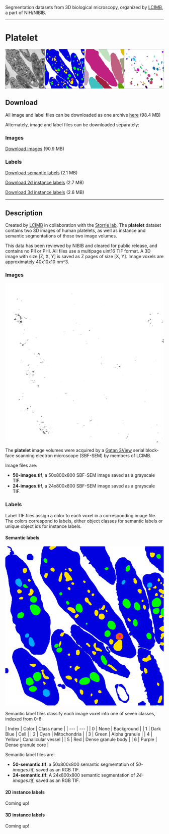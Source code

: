 Segmentation datasets from 3D biological microscopy, organized by [LCIMB](about-lcimb/), a part of NIH/NIBIB.

---

# Platelet

![](media/platelet_banner.png)

## Download

All image and label files can be downloaded as one archive [here](https://www.dropbox.com/s/c0jg8biqq66w32r/platelet-lcimb.zip?dl=1) (98.4 MB)

Alternately, image and label files can be downloaded separately:

### Images

[Download images](https://put.real.link.here) (90.9 MB)

### Labels

[Download semantic labels](https://www.dropbox.com/s/p4iugak20g8uccd/labels-semantic.zip?dl=1) (2.1 MB)

[Download 2d instance labels](https://www.dropbox.com/s/janmagx6iibybtk/labels-instance-2d.zip?dl=1) (2.7 MB)

[Download 3d instance labels](https://www.dropbox.com/s/n3jry3nt4pyn7d7/labels-instance-3d.zip?dl=1) (2.6 MB)

---

## Description

Created by [LCIMB](about-lcimb/) in collaboration with the [Storrie lab](https://physiology.uams.edu/faculty/brian-storrie/). The **platelet** dataset contains two 3D images of human platelets, as well as instance and semantic segmentations of those two image volumes.

This data has been reviewed by NIBIB and cleared for public release, and contains no PII or PHI. All files use a multipage uint16 TIF format. A 3D image with size [Z, X, Y] is saved as Z pages of size [X, Y]. Image voxels are approximately 40x10x10 nm^3. 

### Images

![50-images.tif, Z=0](media/50-images.png)

The **platelet** image volumes were acquired by a [Gatan 3View](https://www.gatan.com/products/sem-imaging-spectroscopy/3view-system) serial block-face scanning electron microscope (SBF-SEM) by members of LCIMB. 

Image files are: 
- **50-images.tif**, a 50x800x800 SBF-SEM image saved as a grayscale TIF.
- **24-images.tif**, a 24x800x800 SBF-SEM image saved as a grayscale TIF.

### Labels

Label TIF files assign a color to each voxel in a corresponding image file. The colors correspond to labels, either object classes for semantic labels or unique object ids for instance labels.

#### Semantic labels

![50-semantic.tif, Z=0](media/50-semantic.png)

Semantic label files classify each image voxel into one of seven classes, indexed from 0-6:

| Index | Color | Class name |
| --- | --- |
| 0 | None | Background |
| 1 | Dark Blue | Cell |
| 2 | Cyan | Mitochondria |
| 3 | Green | Alpha granule |
| 4 | Yellow | Canalicular vessel |
| 5 | Red | Dense granule body |
| 6 | Purple | Dense granule core |

Semantic label files are:
- **50-semantic.tif**: a 50x800x800 semantic segmentation of _50-images.tif_, saved as an RGB TIF.
- **24-semantic.tif**: A 24x800x800 semantic segmentation of _24-images.tif_, saved as an RGB TIF.

#### 2D instance labels

Coming up!

#### 3D instance labels

Coming up!
